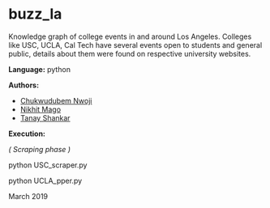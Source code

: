 # buzz_la

Knowledge graph of college events in and around Los Angeles. Colleges like USC, UCLA, Cal Tech have several events open to students and general public, details about them were found on respective university websites.

**Language:** python

**Authors:**

- [Chukwudubem Nwoji](https://github.com/Chukudubem)
- [Nikhit Mago](https://github.com/nikhitmago)
- [Tanay Shankar](https://github.com/tanaysh7)

**Execution:**

*( Scraping phase )*

python USC_scraper.py

python UCLA_pper.py

March 2019

